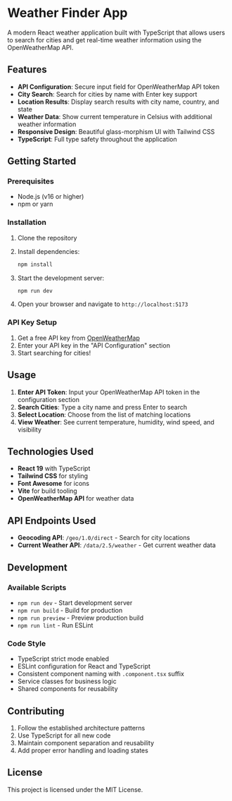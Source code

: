 # Weather Finder App

A modern React weather application built with TypeScript that allows users to search for cities and get real-time weather information using the OpenWeatherMap API.

## Features

- **API Configuration**: Secure input field for OpenWeatherMap API token
- **City Search**: Search for cities by name with Enter key support
- **Location Results**: Display search results with city name, country, and state
- **Weather Data**: Show current temperature in Celsius with additional weather information
- **Responsive Design**: Beautiful glass-morphism UI with Tailwind CSS
- **TypeScript**: Full type safety throughout the application

## Getting Started

### Prerequisites

- Node.js (v16 or higher)
- npm or yarn

### Installation

1. Clone the repository
2. Install dependencies:
   ```bash
   npm install
   ```

3. Start the development server:
   ```bash
   npm run dev
   ```

4. Open your browser and navigate to `http://localhost:5173`

### API Key Setup

1. Get a free API key from [OpenWeatherMap](https://openweathermap.org/api)
2. Enter your API key in the "API Configuration" section
3. Start searching for cities!

## Usage

1. **Enter API Token**: Input your OpenWeatherMap API token in the configuration section
2. **Search Cities**: Type a city name and press Enter to search
3. **Select Location**: Choose from the list of matching locations
4. **View Weather**: See current temperature, humidity, wind speed, and visibility

## Technologies Used

- **React 19** with TypeScript
- **Tailwind CSS** for styling
- **Font Awesome** for icons
- **Vite** for build tooling
- **OpenWeatherMap API** for weather data

## API Endpoints Used

- **Geocoding API**: `/geo/1.0/direct` - Search for city locations
- **Current Weather API**: `/data/2.5/weather` - Get current weather data

## Development

### Available Scripts

- `npm run dev` - Start development server
- `npm run build` - Build for production
- `npm run preview` - Preview production build
- `npm run lint` - Run ESLint

### Code Style

- TypeScript strict mode enabled
- ESLint configuration for React and TypeScript
- Consistent component naming with `.component.tsx` suffix
- Service classes for business logic
- Shared components for reusability

## Contributing

1. Follow the established architecture patterns
2. Use TypeScript for all new code
3. Maintain component separation and reusability
4. Add proper error handling and loading states

## License

This project is licensed under the MIT License.
